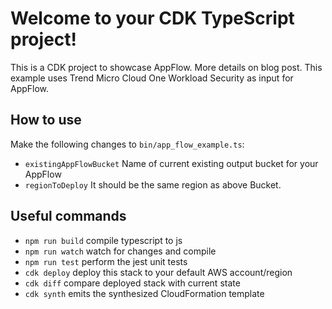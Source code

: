 # Welcome to your CDK TypeScript project!

This is a CDK project to showcase AppFlow. More details on blog post.
This example uses Trend Micro Cloud One Workload Security as input for AppFlow.

## How to use

Make the following changes to `bin/app_flow_example.ts`:
 * `existingAppFlowBucket`  Name of current existing output bucket for your AppFlow
 * `regionToDeploy`         It should be the same region as above Bucket.

## Useful commands

 * `npm run build`   compile typescript to js
 * `npm run watch`   watch for changes and compile
 * `npm run test`    perform the jest unit tests
 * `cdk deploy`      deploy this stack to your default AWS account/region
 * `cdk diff`        compare deployed stack with current state
 * `cdk synth`       emits the synthesized CloudFormation template
